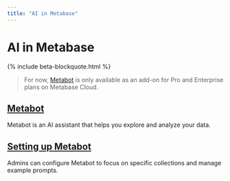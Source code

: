```yaml
---
title: "AI in Metabase"
---
```


# AI in Metabase

{% include beta-blockquote.html %}

> For now, [Metabot](https://www.metabase.com/features/metabot-ai) is only available as an add-on for Pro and Enterprise plans on Metabase Cloud.

## [Metabot](./metabot.md)

Metabot is an AI assistant that helps you explore and analyze your data.

## [Setting up Metabot](./settings.md)

Admins can configure Metabot to focus on specific collections and manage example prompts.
